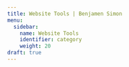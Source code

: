 ```yaml
---
title: Website Tools | Benjamen Simon
menu:
  sidebar:
    name: Website Tools
    identifier: category
    weight: 20
draft: true
---
```

